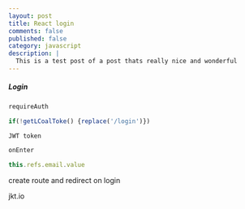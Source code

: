 ```yaml
---
layout: post
title: React login
comments: false
published: false
category: javascript
description: |
  This is a test post of a post thats really nice and wonderful
---
```


##### Login

```javascript
requireAuth

if(!getLCoalToke() {replace('/login')})

JWT token

onEnter

this.refs.email.value
```
create route and redirect on login

jkt.io
